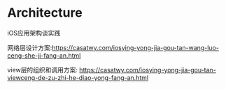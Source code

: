 # Architecture
iOS应用架构谈实践

网络层设计方案:https://casatwy.com/iosying-yong-jia-gou-tan-wang-luo-ceng-she-ji-fang-an.html

view层的组织和调用方案: https://casatwy.com/iosying-yong-jia-gou-tan-viewceng-de-zu-zhi-he-diao-yong-fang-an.html
